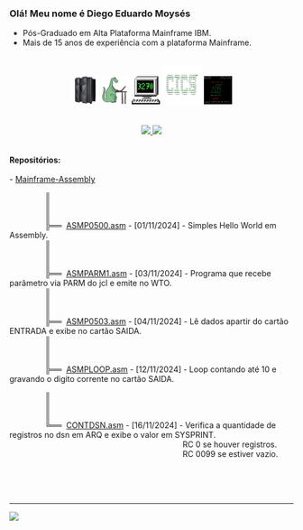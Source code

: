   ### Olá! Meu nome é Diego Eduardo Moysés 
  - Pós-Graduado em Alta Plataforma Mainframe IBM.
  - Mais de 15 anos de experiência com a plataforma Mainframe.
  <br>
<div align="center" style="display: inline_block">
<img src="https://github.com/diegoemoyses/diegoemoyses/blob/main/IBM-Z14-removebg-preview.png" alt="IBM Z14" width="50" height="50">
<img src="https://github.com/diegoemoyses/diegoemoyses/blob/main/cobol_dino-removebg-preview.png" alt="Dino COBOL" width="50" height="50">
<img src="https://github.com/diegoemoyses/diegoemoyses/blob/main/3270_icon-removebg-preview.png" alt="3270" width="50" height="50">
<img src="https://github.com/diegoemoyses/diegoemoyses/blob/main/cics-removebg-preview.png" alt="3270" width="70" height="70">
<img src="https://github.com/diegoemoyses/diegoemoyses/blob/main/zos_img.png" alt="ZOS" width="50" height="50">
  
</div>
 <br>
<br>
<div align="center">
  <a href="https://github.com/diegoemoyses">
  <img height="150em" src="https://github-readme-stats.vercel.app/api?username=diegoemoyses&show_icons=true&theme=dracula&include_all_commits=true&count_private=true"/>
  <img height="150em" src="https://github-readme-stats.vercel.app/api/top-langs/?username=diegoemoyses&layout=compact&langs_count=7&theme=dracula"/>
  </a>
</div>
<br><br>
<b>Repositórios:</b>
<div align="left">  
 <br>  
  - <a href="https://github.com/diegoemoyses/Mainframe-Assembly">Mainframe-Assembly</a><br>
 
&nbsp;&nbsp;&nbsp;&nbsp;&nbsp;&nbsp;&nbsp;&nbsp;&nbsp;&nbsp;&nbsp;&nbsp;&nbsp;&nbsp;&nbsp;&nbsp;║<br>
&nbsp;&nbsp;&nbsp;&nbsp;&nbsp;&nbsp;&nbsp;&nbsp;&nbsp;&nbsp;&nbsp;&nbsp;&nbsp;&nbsp;&nbsp;&nbsp;║<br>
&nbsp;&nbsp;&nbsp;&nbsp;&nbsp;&nbsp;&nbsp;&nbsp;&nbsp;&nbsp;&nbsp;&nbsp;&nbsp;&nbsp;&nbsp;&nbsp;║<br>
&nbsp;&nbsp;&nbsp;&nbsp;&nbsp;&nbsp;&nbsp;&nbsp;&nbsp;&nbsp;&nbsp;&nbsp;&nbsp;&nbsp;&nbsp;&nbsp;╠══&nbsp; <a href="https://github.com/diegoemoyses/Mainframe-Assembly/blob/main/ASMP0500.asm"> ASMP0500.asm</a> - [01/11/2024] - Simples Hello World em Assembly.<br>
&nbsp;&nbsp;&nbsp;&nbsp;&nbsp;&nbsp;&nbsp;&nbsp;&nbsp;&nbsp;&nbsp;&nbsp;&nbsp;&nbsp;&nbsp;&nbsp;║<br>
&nbsp;&nbsp;&nbsp;&nbsp;&nbsp;&nbsp;&nbsp;&nbsp;&nbsp;&nbsp;&nbsp;&nbsp;&nbsp;&nbsp;&nbsp;&nbsp;║<br>
&nbsp;&nbsp;&nbsp;&nbsp;&nbsp;&nbsp;&nbsp;&nbsp;&nbsp;&nbsp;&nbsp;&nbsp;&nbsp;&nbsp;&nbsp;&nbsp;║<br>
&nbsp;&nbsp;&nbsp;&nbsp;&nbsp;&nbsp;&nbsp;&nbsp;&nbsp;&nbsp;&nbsp;&nbsp;&nbsp;&nbsp;&nbsp;&nbsp;╠══&nbsp;  <a href="https://github.com/diegoemoyses/Mainframe-Assembly/blob/main/ASMPARM1.asm">ASMPARM1.asm</a> - [03/11/2024] - Programa que recebe parâmetro via PARM do jcl e emite no WTO.<br>
&nbsp;&nbsp;&nbsp;&nbsp;&nbsp;&nbsp;&nbsp;&nbsp;&nbsp;&nbsp;&nbsp;&nbsp;&nbsp;&nbsp;&nbsp;&nbsp;║<br>
&nbsp;&nbsp;&nbsp;&nbsp;&nbsp;&nbsp;&nbsp;&nbsp;&nbsp;&nbsp;&nbsp;&nbsp;&nbsp;&nbsp;&nbsp;&nbsp;║<br>
&nbsp;&nbsp;&nbsp;&nbsp;&nbsp;&nbsp;&nbsp;&nbsp;&nbsp;&nbsp;&nbsp;&nbsp;&nbsp;&nbsp;&nbsp;&nbsp;║<br>
&nbsp;&nbsp;&nbsp;&nbsp;&nbsp;&nbsp;&nbsp;&nbsp;&nbsp;&nbsp;&nbsp;&nbsp;&nbsp;&nbsp;&nbsp;&nbsp;╠══&nbsp;  <a href="https://github.com/diegoemoyses/Mainframe-Assembly/blob/main/ASMP0503.asm">ASMP0503.asm</a> - [04/11/2024] - Lê dados apartir do cartão ENTRADA e exibe no cartão SAIDA.<br>
&nbsp;&nbsp;&nbsp;&nbsp;&nbsp;&nbsp;&nbsp;&nbsp;&nbsp;&nbsp;&nbsp;&nbsp;&nbsp;&nbsp;&nbsp;&nbsp;║<br>
&nbsp;&nbsp;&nbsp;&nbsp;&nbsp;&nbsp;&nbsp;&nbsp;&nbsp;&nbsp;&nbsp;&nbsp;&nbsp;&nbsp;&nbsp;&nbsp;║<br>
&nbsp;&nbsp;&nbsp;&nbsp;&nbsp;&nbsp;&nbsp;&nbsp;&nbsp;&nbsp;&nbsp;&nbsp;&nbsp;&nbsp;&nbsp;&nbsp;║<br>
&nbsp;&nbsp;&nbsp;&nbsp;&nbsp;&nbsp;&nbsp;&nbsp;&nbsp;&nbsp;&nbsp;&nbsp;&nbsp;&nbsp;&nbsp;&nbsp;╠══&nbsp;  <a href="https://github.com/diegoemoyses/Mainframe-Assembly/blob/main/ASMPLOOP.asm">ASMPLOOP.asm</a> - [12/11/2024] - Loop contando até 10 e gravando o digito corrente no cartão SAIDA.<br>

&nbsp;&nbsp;&nbsp;&nbsp;&nbsp;&nbsp;&nbsp;&nbsp;&nbsp;&nbsp;&nbsp;&nbsp;&nbsp;&nbsp;&nbsp;&nbsp;║<br>
&nbsp;&nbsp;&nbsp;&nbsp;&nbsp;&nbsp;&nbsp;&nbsp;&nbsp;&nbsp;&nbsp;&nbsp;&nbsp;&nbsp;&nbsp;&nbsp;║<br>
&nbsp;&nbsp;&nbsp;&nbsp;&nbsp;&nbsp;&nbsp;&nbsp;&nbsp;&nbsp;&nbsp;&nbsp;&nbsp;&nbsp;&nbsp;&nbsp;║<br>
&nbsp;&nbsp;&nbsp;&nbsp;&nbsp;&nbsp;&nbsp;&nbsp;&nbsp;&nbsp;&nbsp;&nbsp;&nbsp;&nbsp;&nbsp;&nbsp;╚══&nbsp;  <a href="https://github.com/diegoemoyses/Mainframe-Assembly/blob/main/CONTDSN.asm">CONTDSN.asm</a> - [16/11/2024] - Verifica a quantidade de registros no dsn  em ARQ e exibe o valor em SYSPRINT. 
<br>
&nbsp;&nbsp;&nbsp;&nbsp;&nbsp;&nbsp;&nbsp;&nbsp;&nbsp;&nbsp;&nbsp;&nbsp;&nbsp;&nbsp;&nbsp;&nbsp;&nbsp;&nbsp;&nbsp;&nbsp;&nbsp;&nbsp;&nbsp;&nbsp;&nbsp;&nbsp;&nbsp;&nbsp;&nbsp;&nbsp;&nbsp;&nbsp;&nbsp;&nbsp;&nbsp;&nbsp;&nbsp;&nbsp;
&nbsp;&nbsp;&nbsp;&nbsp;&nbsp;&nbsp;&nbsp;&nbsp;&nbsp;&nbsp;&nbsp;&nbsp;&nbsp;&nbsp;&nbsp;&nbsp;&nbsp;&nbsp;&nbsp;&nbsp;&nbsp;&nbsp;&nbsp;&nbsp;&nbsp;&nbsp;&nbsp;&nbsp;&nbsp;&nbsp;&nbsp;&nbsp;&nbsp;&nbsp;&nbsp;&nbsp;&nbsp;&nbsp;
RC 0 se houver registros.<br>
&nbsp;&nbsp;&nbsp;&nbsp;&nbsp;&nbsp;&nbsp;&nbsp;&nbsp;&nbsp;&nbsp;&nbsp;&nbsp;&nbsp;&nbsp;&nbsp;&nbsp;&nbsp;&nbsp;&nbsp;&nbsp;&nbsp;&nbsp;&nbsp;&nbsp;&nbsp;&nbsp;&nbsp;&nbsp;&nbsp;&nbsp;&nbsp;&nbsp;&nbsp;&nbsp;&nbsp;&nbsp;&nbsp;
&nbsp;&nbsp;&nbsp;&nbsp;&nbsp;&nbsp;&nbsp;&nbsp;&nbsp;&nbsp;&nbsp;&nbsp;&nbsp;&nbsp;&nbsp;&nbsp;&nbsp;&nbsp;&nbsp;&nbsp;&nbsp;&nbsp;&nbsp;&nbsp;&nbsp;&nbsp;&nbsp;&nbsp;&nbsp;&nbsp;&nbsp;&nbsp;&nbsp;&nbsp;&nbsp;&nbsp;&nbsp;&nbsp;
RC 0099 se estiver vazio.<br>



<br><br><br>
  <hr>
 <a href="https://www.linkedin.com/in/diego-eduardo-moys%C3%A9s-4a267740/" target="_blank"><img src="https://img.shields.io/badge/-LinkedIn-%230077B5?style=for-the-badge&logo=linkedin&logoColor=white" target="_blank"></a>

 


